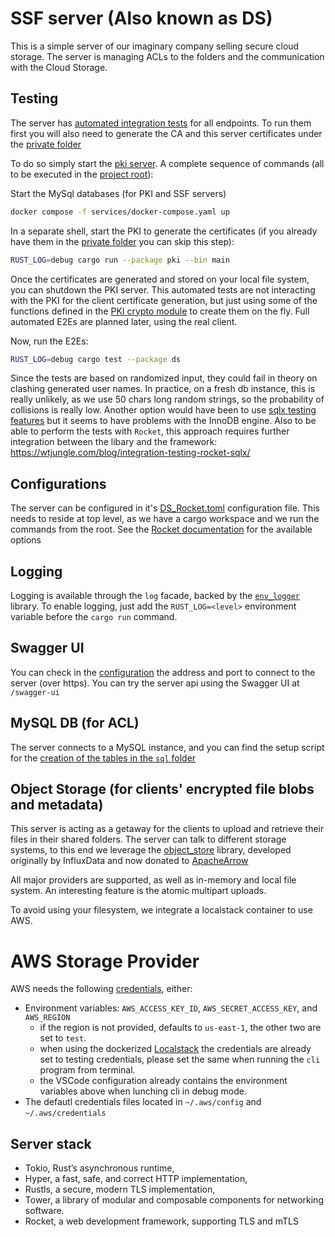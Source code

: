 # SSF server (Also known as DS)

This is a simple server of our imaginary company selling secure cloud storage.
The server is managing ACLs to the folders and the communication with the Cloud Storage.

## Testing

The server has [automated integration tests](/services/ds/tests/endpoints_test.rs) for all endpoints.
To run them first you will also need to generate the CA and this server certificates under the [private folder](../../private/)

To do so simply start the [pki server](../pki/README.md). A complete sequence of commands (all to be executed in the [project root](../../)):

Start the MySql databases (for PKI and SSF servers)
```bash
docker compose -f services/docker-compose.yaml up
```

In a separate shell, start the PKI to generate the certificates (if you already have them in the [private folder](../../private/) you can skip this step):
```bash
RUST_LOG=debug cargo run --package pki --bin main
```

Once the certificates are generated and stored on your local file system, you can shutdown the PKI server.
This automated tests are not interacting with the PKI for the client certificate generation, but just using
some of the functions defined in the [PKI crypto module](../../services/pki/src/crypto.rs) to create them
on the fly. Full automated E2Es are planned later, using the real client.

Now, run the E2Es:
```bash
RUST_LOG=debug cargo test --package ds
```

Since the tests are based on randomized input, they could fail in theory on clashing generated user names. In practice, on a fresh db instance, this is
really unlikely, as we use 50 chars long random strings, so the probability of collisions is really low.
Another option would have been to use [sqlx testing features](https://docs.rs/sqlx/latest/sqlx/attr.test.html) but it seems to have problems with 
the InnoDB engine. Also to be able to perform the tests with `Rocket`, this approach requires further integration between the libary 
and the framework: https://wtjungle.com/blog/integration-testing-rocket-sqlx/

## Configurations

The server can be configured in it's [DS_Rocket.toml](../../DS_Rocket.toml) configuration file. This needs to reside at top level, as we
have a cargo workspace and we run the commands from the root.
See the [Rocket documentation](https://rocket.rs/guide/v0.5/configuration/) for the available options 

## Logging

Logging is available through the `log` facade, backed by the [`env_logger`](https://docs.rs/env_logger/latest/env_logger/) library. To enable logging, just add the `RUST_LOG=<level>` environment variable before the `cargo run` command.

## Swagger UI

You can check in the [configuration](../../DS_Rocket.toml) the address and port to connect to the server (over https).
You can try the server api using the Swagger UI at `/swagger-ui`

## MySQL DB (for ACL)

The server connects to a MySQL instance, and you can find the setup script for the [creation of the tables in the `sql` folder](../sql/ds_database.sql)

## Object Storage (for clients' encrypted file blobs and metadata)

This server is acting as a getaway for the clients to upload and retrieve their files in their shared folders.
The server can talk to different storage systems, to this end we leverage the [object_store](https://docs.rs/object_store/latest/object_store/#modules)
library, developed originally by InfluxData and now donated to [ApacheArrow](https://arrow.apache.org/overview/)

All major providers are supported, as well as in-memory and local file system.
An interesting feature is the atomic multipart uploads.

To avoid using your filesystem, we integrate a localstack container to use AWS.

# AWS Storage Provider

AWS needs the following [credentials](https://docs.aws.amazon.com/sdk-for-rust/latest/dg/environment-variables.html#environment-variables-credentials), either:
* Environment variables: `AWS_ACCESS_KEY_ID`, `AWS_SECRET_ACCESS_KEY`, and `AWS_REGION`
    * if the region is not provided, defaults to `us-east-1`, the other two are set to `test`.
    * when using the dockerized [Localstack](../../../services/docker-compose.yaml) the credentials are already set to testing credentials, please set the same when running the `cli` program from terminal.
    * the VSCode configuration already contains the environment variables above when lunching cli in debug mode.
* The defautl credentials files located in `~/.aws/config` and `~/.aws/credentials`

## Server stack

* Tokio, Rust’s asynchronous runtime,
* Hyper, a fast, safe, and correct HTTP implementation,
* Rustls, a secure, modern TLS implementation,
* Tower, a library of modular and composable components for networking software.
* Rocket, a web development framework, supporting TLS and mTLS